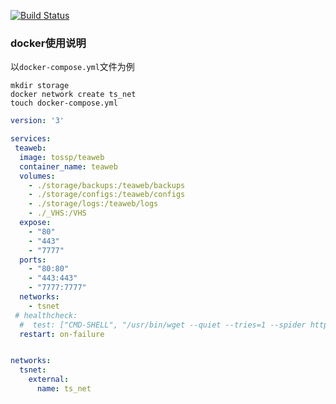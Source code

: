 [![Build Status](https://travis-ci.com/tossp/teaweb-build.svg?branch=master)](https://travis-ci.com/tossp/teaweb-build)

### docker使用说明

以`docker-compose.yml`文件为例
```
mkdir storage
docker network create ts_net
touch docker-compose.yml
```

```yaml
version: '3'

services:
 teaweb:
  image: tossp/teaweb
  container_name: teaweb
  volumes:
    - ./storage/backups:/teaweb/backups
    - ./storage/configs:/teaweb/configs
    - ./storage/logs:/teaweb/logs
    - ./_VHS:/VHS
  expose:
    - "80"
    - "443"
    - "7777"
  ports:
    - "80:80"
    - "443:443"
    - "7777:7777"
  networks:
    - tsnet
 # healthcheck:
  #  test: ["CMD-SHELL", "/usr/bin/wget --quiet --tries=1 --spider http://localhost/ || exit 1"]
  restart: on-failure


networks:
  tsnet:
    external:
      name: ts_net
```
